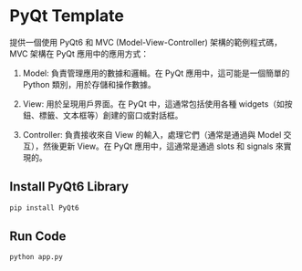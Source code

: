 # PyQt Template

提供一個使用 PyQt6 和 MVC (Model-View-Controller) 架構的範例程式碼，MVC 架構在 PyQt 應用中的應用方式：

1. Model: 負責管理應用的數據和邏輯。在 PyQt 應用中，這可能是一個簡單的 Python 類別，用於存儲和操作數據。

2. View: 用於呈現用戶界面。在 PyQt 中，這通常包括使用各種 widgets（如按鈕、標籤、文本框等）創建的窗口或對話框。

3. Controller: 負責接收來自 View 的輸入，處理它們（通常是通過與 Model 交互），然後更新 View。在 PyQt 應用中，這通常是通過 slots 和 signals 來實現的。

## Install PyQt6 Library

```bash
pip install PyQt6
```

## Run Code

```bash
python app.py
```
